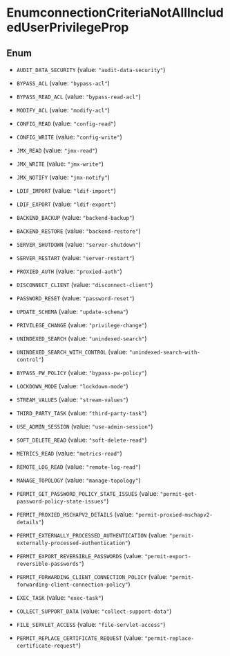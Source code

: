 

# EnumconnectionCriteriaNotAllIncludedUserPrivilegeProp

## Enum


* `AUDIT_DATA_SECURITY` (value: `"audit-data-security"`)

* `BYPASS_ACL` (value: `"bypass-acl"`)

* `BYPASS_READ_ACL` (value: `"bypass-read-acl"`)

* `MODIFY_ACL` (value: `"modify-acl"`)

* `CONFIG_READ` (value: `"config-read"`)

* `CONFIG_WRITE` (value: `"config-write"`)

* `JMX_READ` (value: `"jmx-read"`)

* `JMX_WRITE` (value: `"jmx-write"`)

* `JMX_NOTIFY` (value: `"jmx-notify"`)

* `LDIF_IMPORT` (value: `"ldif-import"`)

* `LDIF_EXPORT` (value: `"ldif-export"`)

* `BACKEND_BACKUP` (value: `"backend-backup"`)

* `BACKEND_RESTORE` (value: `"backend-restore"`)

* `SERVER_SHUTDOWN` (value: `"server-shutdown"`)

* `SERVER_RESTART` (value: `"server-restart"`)

* `PROXIED_AUTH` (value: `"proxied-auth"`)

* `DISCONNECT_CLIENT` (value: `"disconnect-client"`)

* `PASSWORD_RESET` (value: `"password-reset"`)

* `UPDATE_SCHEMA` (value: `"update-schema"`)

* `PRIVILEGE_CHANGE` (value: `"privilege-change"`)

* `UNINDEXED_SEARCH` (value: `"unindexed-search"`)

* `UNINDEXED_SEARCH_WITH_CONTROL` (value: `"unindexed-search-with-control"`)

* `BYPASS_PW_POLICY` (value: `"bypass-pw-policy"`)

* `LOCKDOWN_MODE` (value: `"lockdown-mode"`)

* `STREAM_VALUES` (value: `"stream-values"`)

* `THIRD_PARTY_TASK` (value: `"third-party-task"`)

* `USE_ADMIN_SESSION` (value: `"use-admin-session"`)

* `SOFT_DELETE_READ` (value: `"soft-delete-read"`)

* `METRICS_READ` (value: `"metrics-read"`)

* `REMOTE_LOG_READ` (value: `"remote-log-read"`)

* `MANAGE_TOPOLOGY` (value: `"manage-topology"`)

* `PERMIT_GET_PASSWORD_POLICY_STATE_ISSUES` (value: `"permit-get-password-policy-state-issues"`)

* `PERMIT_PROXIED_MSCHAPV2_DETAILS` (value: `"permit-proxied-mschapv2-details"`)

* `PERMIT_EXTERNALLY_PROCESSED_AUTHENTICATION` (value: `"permit-externally-processed-authentication"`)

* `PERMIT_EXPORT_REVERSIBLE_PASSWORDS` (value: `"permit-export-reversible-passwords"`)

* `PERMIT_FORWARDING_CLIENT_CONNECTION_POLICY` (value: `"permit-forwarding-client-connection-policy"`)

* `EXEC_TASK` (value: `"exec-task"`)

* `COLLECT_SUPPORT_DATA` (value: `"collect-support-data"`)

* `FILE_SERVLET_ACCESS` (value: `"file-servlet-access"`)

* `PERMIT_REPLACE_CERTIFICATE_REQUEST` (value: `"permit-replace-certificate-request"`)




